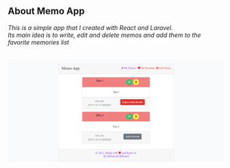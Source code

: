 ## About Memo App

<p>
    
    
<i>
This is a simple app that I created with React and Laravel.<br>
Its main idea is to write, edit and delete memos and add them to the favorite memories list
</i>
   

</p>
<br />
<img src="https://github.com/mohamadbahmad/Memo-App-ReactJs-Laravel7/blob/main/memo.PNG" />
